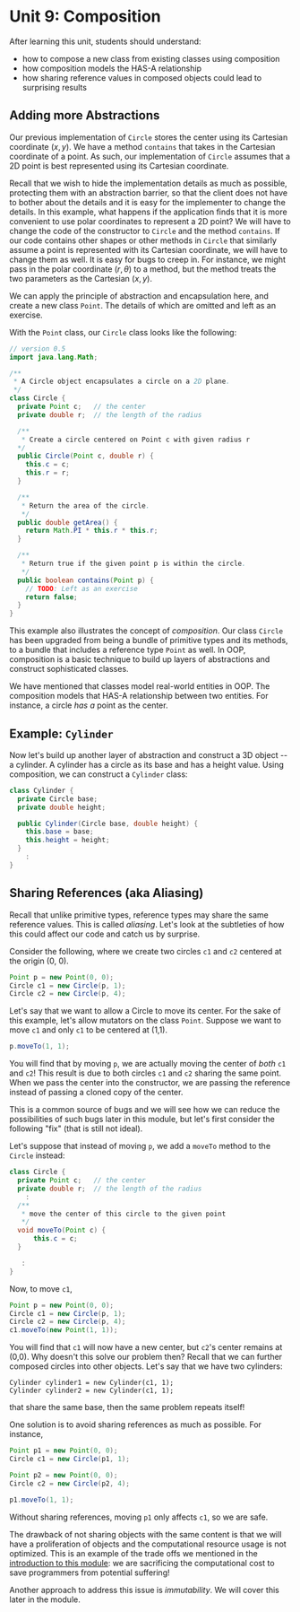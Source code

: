 # Unit 9: Composition

After learning this unit, students should understand:

- how to compose a new class from existing classes using composition
- how composition models the HAS-A relationship
- how sharing reference values in composed objects could lead to surprising results

## Adding more Abstractions

Our previous implementation of `Circle` stores the center using its Cartesian coordinate $(x,y)$.  We have a method `contains` that takes in the Cartesian coordinate of a point.  As such, our implementation of `Circle` assumes that a 2D point is best represented using its Cartesian coordinate.  

Recall that we wish to hide the implementation details as much as possible, protecting them with an abstraction barrier, so that the client does not have to bother about the details and it is easy for the implementer to change the details.  In this example, what happens if the application finds that it is more convenient to use polar coordinates to represent a 2D point?  We will have to change the code of the constructor to `Circle` and the method `contains`.  If our code contains other shapes or other methods in `Circle` that similarly assume a point is represented with its Cartesian coordinate, we will have to change them as well.  It is easy for bugs to creep in.  For instance, we might pass in the polar coordinate $(r, \theta)$ to a method, but the method treats the two parameters as the Cartesian $(x,y)$.

We can apply the principle of abstraction and encapsulation here, and create a new class `Point`.  The details of which are omitted and left as an exercise.  

With the `Point` class, our `Circle` class looks like the following:

```Java
// version 0.5
import java.lang.Math;

/**
 * A Circle object encapsulates a circle on a 2D plane.  
 */
class Circle {
  private Point c;   // the center
  private double r;  // the length of the radius

  /**
   * Create a circle centered on Point c with given radius r
  */
  public Circle(Point c, double r) {
    this.c = c;
    this.r = r;
  }

  /**
   * Return the area of the circle.
   */
  public double getArea() {
    return Math.PI * this.r * this.r;
  }

  /**
   * Return true if the given point p is within the circle.
   */
  public boolean contains(Point p) {
	// TODO: Left as an exercise
    return false;
  }
}
```

This example also illustrates the concept of _composition_.  Our class `Circle` has been upgraded from being a bundle of primitive types and its methods, to a bundle that includes a reference type `Point` as well.  In OOP, composition is a basic technique to build up layers of abstractions and construct sophisticated classes.

We have mentioned that classes model real-world entities in OOP.  The composition models that HAS-A relationship between two entities.  For instance, a circle _has a_ point as the center.

## Example: `Cylinder`

Now let's build up another layer of abstraction and construct a 3D object -- a cylinder.  A cylinder has a circle as its base and has a height value.  Using composition, we can construct a `Cylinder` class:

```Java
class Cylinder {
  private Circle base;
  private double height;

  public Cylinder(Circle base, double height) {
    this.base = base;
    this.height = height;
  }
    :
}
```


## Sharing References (aka Aliasing)

Recall that unlike primitive types, reference types may share the same reference values.  This is called _aliasing_.  Let's look at the subtleties of how this could affect our code and catch us by surprise.

Consider the following, where we create two circles `c1` and `c2` centered at the origin (0, 0).
```Java
Point p = new Point(0, 0);
Circle c1 = new Circle(p, 1);
Circle c2 = new Circle(p, 4);
```

Let's say that we want to allow a Circle to move its center.  For the sake of this example, let's allow mutators on the class `Point`.  Suppose we want to move `c1` and only `c1` to be centered at (1,1).
```Java
p.moveTo(1, 1);
```

You will find that by moving `p`, we are actually moving the center of _both_ `c1` and `c2`!  This result is due to both circles `c1` and `c2` sharing the same point.  When we pass the center into the constructor, we are passing the reference instead of passing a cloned copy of the center.  

This is a common source of bugs and we will see how we can reduce the possibilities of such bugs later in this module, but let's first consider the following "fix" (that is still not ideal).

Let's suppose that instead of moving `p`, we add a `moveTo` method to the `Circle` instead:
```Java
class Circle {
  private Point c;   // the center
  private double r;  // the length of the radius
	:
  /**
   * move the center of this circle to the given point
   */
  void moveTo(Point c) {
	  this.c = c;
  }

   :
}
```

Now, to move `c1`,
```Java
Point p = new Point(0, 0);
Circle c1 = new Circle(p, 1);
Circle c2 = new Circle(p, 4);
c1.moveTo(new Point(1, 1));
```

You will find that `c1` will now have a new center, but `c2`'s center remains at (0,0).  Why doesn't this solve our problem then?  Recall that we can further composed circles into other objects.  Let's say that we have two cylinders:
```
Cylinder cylinder1 = new Cylinder(c1, 1);
Cylinder cylinder2 = new Cylinder(c1, 1);
```

that share the same base, then the same problem repeats itself!

One solution is to avoid sharing references as much as possible.  For instance,

```Java
Point p1 = new Point(0, 0);
Circle c1 = new Circle(p1, 1);

Point p2 = new Point(0, 0);
Circle c2 = new Circle(p2, 4);

p1.moveTo(1, 1);
```

Without sharing references, moving `p1` only affects `c1`, so we are safe.   

The drawback of not sharing objects with the same content is that we will have a proliferation of objects and the computational resource usage is not optimized.  This is an example of the trade offs we mentioned in the [introduction to this module](00-overview.md): we are sacrificing the computational cost to save programmers from potential suffering!

Another approach to address this issue is _immutability_.  We will cover this later in the module.
